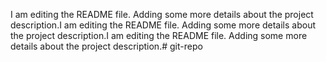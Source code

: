 I am editing the README file. Adding some more details about the project description.I am editing the README file. Adding some more details about the project description.I am editing the README file. Adding some more details about the project description.# git-repo
